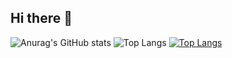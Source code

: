 ## Hi there 👋

<!--
**Suhao07/Suhao07** is a ✨ _special_ ✨ repository because its `README.md` (this file) appears on your GitHub profile.

Here are some ideas to get you started:

- 🔭 I’m currently working on ...
- 🌱 I’m currently learning ...
- 👯 I’m looking to collaborate on ...
- 🤔 I’m looking for help with ...
- 💬 Ask me about ...
- 📫 How to reach me: ...
- 😄 Pronouns: ...
- ⚡ Fun fact: ...
-->
![Anurag's GitHub stats](https://github-readme-stats.vercel.app/api?username=Suhao07&show_icons=true&theme=transparent)
![Top Langs](https://github-readme-stats.vercel.app/api/top-langs/?username=Suhao07)
[![Top Langs](https://github-readme-stats.vercel.app/api/top-langs/?username=Suhao07&layout=donut)](https://github.com/Suhao07/github-readme-stats)
